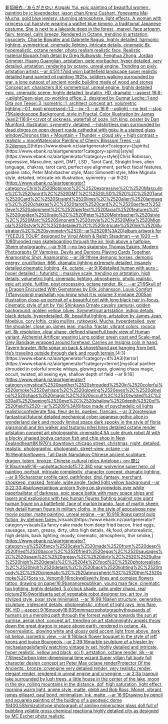 [新垣結衣／あらがきゆい Aragaki Yui, epic painting of beautiful women , painting by jc leyendecker, jason chan,Krenz Cushart, Yoneyama Mai Mucha, gold blue jewlery, stunning atmosphere, light effects, A woman with princess cut hairstyle wearing a wathet blue kimono, a traditional Japanese costume. She is next to a lakeside deep in the forest , marvel, face artgerm, fairy, tempel, calm breeze, Rendered in Octane, trending in artstation, cgsociety, Charlie Bowater and Gabrielle Ragusi, highly detailed, harmonic lighting, symmetrical, cinematic lighting, intricate details, cinematic 8k, hyperealistic, octane render, photo realism,realistic face, Realistic material,Biopark,high detail,by Greg Rutkowski, Fenghua Zhong, Jordan Grimmer, Huang Guangjian, artstation, pete morbacher, hyper detailed, very detailed, artstation, rendering by octane, unreal engine, Trending on pixiv, artstation artists --ar 4:5](https://www.ebank.nz/aiartgenerator?category=%E6%96%B0%E5%9E%A3%E7%B5%90%E8%A1%A3%EF%BC%8F%E3%81%82%E3%82%89%E3%81%8C%E3%81%8D%E3%82%86%E3%81%84%2520Aragaki%2520Yui%2C%2520epic%2520painting%2520of%2520beautiful%2520women%2520%2C%2520painting%2520by%2520jc%2520leyendecker%2C%2520jason%2520chan%2CKrenz%2520Cushart%2C%2520Yoneyama%2520Mai%2520Mucha%2C%2520gold%2520blue%2520jewlery%2C%2520stunning%2520atmosphere%2C%2520light%2520effects%2C%2520A%2520woman%2520with%2520princess%2520cut%2520hairstyle%2520wearing%2520a%2520wathet%2520blue%2520kimono%2C%2520a%2520traditional%2520Japanese%2520costume.%2520She%2520is%2520next%2520to%2520a%2520lakeside%2520deep%2520in%2520the%2520forest%2520%2C%2520marvel%2C%2520face%2520artgerm%2C%2520fairy%2C%2520tempel%2C%2520calm%2520breeze%2C%2520Rendered%2520in%2520Octane%2C%2520trending%2520in%2520artstation%2C%2520cgsociety%2C%2520Charlie%2520Bowater%2520and%2520Gabrielle%2520Ragusi%2C%2520highly%2520detailed%2C%2520harmonic%2520lighting%2C%2520symmetrical%2C%2520cinematic%2520lighting%2C%2520intricate%2520details%2C%2520cinematic%25208k%2C%2520hyperealistic%2C%2520octane%2520render%2C%2520photo%2520realism%2Crealistic%2520face%2C%2520Realistic%2520material%2CBiopark%2Chigh%2520detail%2Cby%2520Greg%2520Rutkowski%2C%2520Fenghua%2520Zhong%2C%2520Jordan%2520Grimmer%2C%2520Huang%2520Guangjian%2C%2520artstation%2C%2520pete%2520morbacher%2C%2520hyper%2520detailed%2C%2520very%2520detailed%2C%2520artstation%2C%2520rendering%2520by%2520octane%2C%2520unreal%2520engine%2C%2520Trending%2520on%2520pixiv%2C%2520artstation%2520artists%2520--ar%25204%3A5)[11:17](https://www.ebank.nz/aiartgenerator?category=11%3A17)[old worn battlefield landscape super realistic detailed hand painted oil painting 1925s, soldiers walking surrounded by war, a lone outpost of ancient nordic building made of wood and stones Concept art, characters 8 K symmetrical, unreal engine, highly detailed  epic, cinematic scene, highly detailed,  brutality, HD, dramatic --aspect 16:8](https://www.ebank.nz/aiartgenerator?category=old%2520worn%2520battlefield%2520landscape%2520super%2520realistic%2520detailed%2520hand%2520painted%2520oil%2520painting%25201925s%2C%2520soldiers%2520walking%2520surrounded%2520by%2520war%2C%2520a%2520lone%2520outpost%2520of%2520ancient%2520nordic%2520building%2520made%2520of%2520wood%2520and%2520stones%2520Concept%2520art%2C%2520characters%25208%2520K%2520symmetrical%2C%2520unreal%2520engine%2C%2520highly%2520detailed%2520%2520epic%2C%2520cinematic%2520scene%2C%2520highly%2520detailed%2C%2520%2520brutality%2C%2520HD%2C%2520dramatic%2520--aspect%252016%3A8)[--uplight](https://www.ebank.nz/aiartgenerator?category=--uplight)[Open-plan co-working office::2, designed by Gunnar Leche::1 and Dita von Teese::3, isometric::1, architect concept art, volumetric lighting::-0.1, post-processed::1.2 --iw -3 --ar 16:9 --uplight --no text --stop 75](https://www.ebank.nz/aiartgenerator?category=Open-plan%2520co-working%2520office%3A%3A2%2C%2520designed%2520by%2520Gunnar%2520Leche%3A%3A1%2520and%2520Dita%2520von%2520Teese%3A%3A3%2C%2520isometric%3A%3A1%2C%2520architect%2520concept%2520art%2C%2520volumetric%2520lighting%3A%3A-0.1%2C%2520post-processed%3A%3A1.2%2520--iw%2520-3%2520--ar%252016%3A9%2520--uplight%2520--no%2520text%2520--stop%252075)[Kaleidoscope Background, style in Fractal, Color Illustration by James Jean](https://www.ebank.nz/aiartgenerator?category=Kaleidoscope%2520Background%2C%2520style%2520in%2520Fractal%2C%2520Color%2520Illustration%2520by%2520James%2520Jean)[2:1](https://www.ebank.nz/aiartgenerator?category=2%3A1)[16:9](https://www.ebank.nz/aiartgenerator?category=16%3A9)[<<crypt of sickness, waterfall of ooze, lich king, poster by Dan Mumford, illustration, symmetry, detailed, --hd](https://www.ebank.nz/aiartgenerator?category=%3C%3Ccrypt%2520of%2520sickness%2C%2520waterfall%2520of%2520ooze%2C%2520lich%2520king%2C%2520poster%2520by%2520Dan%2520Mumford%2C%2520illustration%2C%2520symmetry%2C%2520detailed%2C%2520--hd)[shirtless man surrounded by dead dingos on open desert road](https://www.ebank.nz/aiartgenerator?category=shirtless%2520man%2520surrounded%2520by%2520dead%2520dingos%2520on%2520open%2520desert%2520road)[a cathedral with goku in a stained glass window](https://www.ebank.nz/aiartgenerator?category=a%2520cathedral%2520with%2520goku%2520in%2520a%2520stained%2520glass%2520window)[Chronos titan + Mountain + Thunder + cloud sky + high contrast + realistic + moon](https://www.ebank.nz/aiartgenerator?category=Chronos%2520titan%2520%2B%2520Mountain%2520%2B%2520Thunder%2520%2B%2520cloud%2520sky%2520%2B%2520high%2520contrast%2520%2B%2520realistic%2520%2B%2520moon)[Watercolor Painting of Cherry Blossom Trees --ar 3:2](https://www.ebank.nz/aiartgenerator?category=Watercolor%2520Painting%2520of%2520Cherry%2520Blossom%2520Trees%2520--ar%25203%3A2)[demon.](https://www.ebank.nz/aiartgenerator?category=demon.)[](https://www.ebank.nz/aiartgenerator?category=)[spirits](https://www.ebank.nz/aiartgenerator?category=spirits)[style](https://www.ebank.nz/aiartgenerator?category=style)[Chris Robinson, expressive, Masculine, spirit, DMT, LSD , Tarot Card, Straight lines, alien language, chakras, tarot card, perfect eye alignment, perfect facial features, golden ratio, Peter Mohrbacher style, Marc Simonetti style, Mike Mignola style, detailed, intricate ink illustration, symmetry --ar 9:20](https://www.ebank.nz/aiartgenerator?category=Chris%2520Robinson%2C%2520expressive%2C%2520Masculine%2C%2520spirit%2C%2520DMT%2C%2520LSD%2520%2C%2520Tarot%2520Card%2C%2520Straight%2520lines%2C%2520alien%2520language%2C%2520chakras%2C%2520tarot%2520card%2C%2520perfect%2520eye%2520alignment%2C%2520perfect%2520facial%2520features%2C%2520golden%2520ratio%2C%2520Peter%2520Mohrbacher%2520style%2C%2520Marc%2520Simonetti%2520style%2C%2520Mike%2520Mignola%2520style%2C%2520detailed%2C%2520intricate%2520ink%2520illustration%2C%2520symmetry%2520--ar%25209%3A20)[album artwork for “YEEZUS TOUR” designed by Virgil Abloh & Ralph Steadman —w 1920 —h 1080](https://www.ebank.nz/aiartgenerator?category=album%2520artwork%2520for%2520%E2%80%9CYEEZUS%2520TOUR%E2%80%9D%2520designed%2520by%2520Virgil%2520Abloh%2520%26%2520Ralph%2520Steadman%2520%E2%80%94w%25201920%2520%E2%80%94h%25201080)[hooded man skateboarding through the air, high above a halfpipe. 35mm photography. —ar 9:16 —no two skaters](https://www.ebank.nz/aiartgenerator?category=hooded%2520man%2520skateboarding%2520through%2520the%2520air%2C%2520high%2520above%2520a%2520halfpipe.%252035mm%2520photography.%2520%E2%80%94ar%25209%3A16%2520%E2%80%94no%2520two%2520skaters)[by Thomas Eakins, Modern Photographs Of Vampires, Devils and Demons Playing Cards Together, Anamorphic Shot, Anamorphic --ar 39:1](https://www.ebank.nz/aiartgenerator?category=by%2520Thomas%2520Eakins%2C%2520Modern%2520Photographs%2520Of%2520Vampires%2C%2520Devils%2520and%2520Demons%2520Playing%2520Cards%2520Together%2C%2520Anamorphic%2520Shot%2C%2520Anamorphic%2520--ar%252039%3A1)[three demonic horses, demonic energy, crucifixtion, 666, dramatic lighting extremely detailed, insanely detailed cinematic lighting, 4k, octane --ar 9:16](https://www.ebank.nz/aiartgenerator?category=three%2520demonic%2520horses%2C%2520demonic%2520energy%2C%2520crucifixtion%2C%2520666%2C%2520dramatic%2520lighting%2520extremely%2520detailed%2C%2520insanely%2520detailed%2520cinematic%2520lighting%2C%25204k%2C%2520octane%2520--ar%25209%3A16)[detailed human with aura :: hyper detailed :: futuristic :: massive scale, trending on artstation, high details, volumetric light, cinematic lighting, atmoshperic, photo realistic, epic art style, fujifilm, post processing, octane render, 8k :: --ar 21:9](https://www.ebank.nz/aiartgenerator?category=detailed%2520human%2520with%2520aura%2520%3A%3A%2520hyper%2520detailed%2520%3A%3A%2520futuristic%2520%3A%3A%2520massive%2520scale%2C%2520trending%2520on%2520artstation%2C%2520high%2520details%2C%2520volumetric%2520light%2C%2520cinematic%2520lighting%2C%2520atmoshperic%2C%2520photo%2520realistic%2C%2520epic%2520art%2520style%2C%2520fujifilm%2C%2520post%2520processing%2C%2520octane%2520render%2C%25208k%2520%3A%3A%2520--ar%252021%3A9)[Skull of a Dragon Encrusted With Gemstones by Erik Johansson, Louis Comfort Tiffany](https://www.ebank.nz/aiartgenerator?category=Skull%2520of%2520a%2520Dragon%2520Encrusted%2520With%2520Gemstones%2520by%2520Erik%2520Johansson%2C%2520Louis%2520Comfort%2520Tiffany)[color](https://www.ebank.nz/aiartgenerator?category=color)[dj mashallah you know what it is volume 3 mixtape 2005](https://www.ebank.nz/aiartgenerator?category=dj%2520mashallah%2520you%2520know%2520what%2520it%2520is%2520volume%25203%2520mixtape%25202005)[an illustration close-up portrait of a beautiful girl with long black hair in-focus, cinematic style of art by Yoji Shinkawa,Ornate cavalry samurai, golden background, golden yellow, blues, Symmetrical artstation, indigo details, black details, hyperdetailed, 8k, beautiful lighting, artstation by James Jean, Moebius, cory loftis, craig mullins, rutkowski, Mucha, hyperdetailed, over the shoulder, close up, james jean, mucha, fractal, vibrant colors, rococo art, 8k resolution, clear shape, defined shape](https://www.ebank.nz/aiartgenerator?category=an%2520illustration%2520close-up%2520portrait%2520of%2520a%2520beautiful%2520girl%2520with%2520long%2520black%2520hair%2520in-focus%2C%2520cinematic%2520style%2520of%2520art%2520by%2520Yoji%2520Shinkawa%2COrnate%2520cavalry%2520samurai%2C%2520golden%2520background%2C%2520golden%2520yellow%2C%2520blues%2C%2520Symmetrical%2520artstation%2C%2520indigo%2520details%2C%2520black%2520details%2C%2520hyperdetailed%2C%25208k%2C%2520beautiful%2520lighting%2C%2520artstation%2520by%2520James%2520Jean%2C%2520Moebius%2C%2520cory%2520loftis%2C%2520craig%2520mullins%2C%2520rutkowski%2C%2520Mucha%2C%2520hyperdetailed%2C%2520over%2520the%2520shoulder%2C%2520close%2520up%2C%2520james%2520jean%2C%2520mucha%2C%2520fractal%2C%2520vibrant%2520colors%2C%2520rococo%2520art%2C%25208k%2520resolution%2C%2520clear%2520shape%2C%2520defined%2520shape)[Full body view of Human variant, Alchemist Artificer wearing Long soldier green coat and Scale-mail. Grey Bandage wrapped around forehead. Carries an Insignia coin in hand. Tavern brawler. Rifle spear on back & shovel/hand axe hanging from belt. He’s traveling outside through dark and rough terrain.](https://www.ebank.nz/aiartgenerator?category=Full%2520body%2520view%2520of%2520Human%2520variant%2C%2520Alchemist%2520Artificer%2520wearing%2520Long%2520soldier%2520green%2520coat%2520and%2520Scale-mail.%2520Grey%2520Bandage%2520wrapped%2520around%2520forehead.%2520Carries%2520an%2520Insignia%2520coin%2520in%2520hand.%2520Tavern%2520brawler.%2520Rifle%2520spear%2520on%2520back%2520%26%2520shovel/hand%2520axe%2520hanging%2520from%2520belt.%2520He%E2%80%99s%2520traveling%2520outside%2520through%2520dark%2520and%2520rough%2520terrain.)[4:3](https://www.ebank.nz/aiartgenerator?category=4%3A3)[terror](https://www.ebank.nz/aiartgenerator?category=terror)[mystical panther shrouded in colorful smoke whisps, glowing eyes, glowing chaos magic, occult, twisted, all seeing eye, shallow depth of field --ar 9:16](https://www.ebank.nz/aiartgenerator?category=mystical%2520panther%2520shrouded%2520in%2520colorful%2520smoke%2520whisps%2C%2520glowing%2520eyes%2C%2520glowing%2520chaos%2520magic%2C%2520occult%2C%2520twisted%2C%2520all%2520seeing%2520eye%2C%2520shallow%2520depth%2520of%2520field%2520--ar%25209%3A16)[face made of psychedelic oil lights realistic](https://www.ebank.nz/aiartgenerator?category=face%2520made%2520of%2520psychedelic%2520oil%2520lights%2520realistic)[confederate flag. fleur de lis. quebec. francais. --ar 3:2](https://www.ebank.nz/aiartgenerator?category=confederate%2520flag.%2520fleur%2520de%2520lis.%2520quebec.%2520francais.%2520--ar%25203%3A2)[grotesque fantastical futurist detailed mechanical cyber japanese gothic alice in wonderland dark and moody liminal space dark spooky in the style of floria sigismondi and tim walker and tsutomu nihei hires detailed octane render artstation concept art photographic cinematic](https://www.ebank.nz/aiartgenerator?category=grotesque%2520fantastical%2520futurist%2520detailed%2520mechanical%2520cyber%2520japanese%2520gothic%2520alice%2520in%2520wonderland%2520dark%2520and%2520moody%2520liminal%2520space%2520dark%2520spooky%2520in%2520the%2520style%2520of%2520floria%2520sigismondi%2520and%2520tim%2520walker%2520and%2520tsutomu%2520nihei%2520hires%2520detailed%2520octane%2520render%2520artstation%2520concept%2520art%2520photographic%2520cinematic)[4:5](https://www.ebank.nz/aiartgenerator?category=4%3A5)[A cute drunk robot AI with a blocky shaped body](https://www.ebank.nz/aiartgenerator?category=A%2520cute%2520drunk%2520robot%2520AI%2520with%2520a%2520blocky%2520shaped%2520body)[a cartoon fish and chip shop in New Zealand](https://www.ebank.nz/aiartgenerator?category=a%2520cartoon%2520fish%2520and%2520chip%2520shop%2520in%2520New%2520Zealand)[heart](https://www.ebank.nz/aiartgenerator?category=heart)[8K](https://www.ebank.nz/aiartgenerator?category=8K)[1970's downtown chicago street, christmas, night, detailed, realistic, photographic, photograph, street-view, octane --ar 16:9](https://www.ebank.nz/aiartgenerator?category=1970%27s%2520downtown%2520chicago%2520street%2C%2520christmas%2C%2520night%2C%2520detailed%2C%2520realistic%2C%2520photographic%2C%2520photograph%2C%2520street-view%2C%2520octane%2520--ar%252016%3A9)[leighton](https://www.ebank.nz/aiartgenerator?category=leighton)[flowers](https://www.ebank.nz/aiartgenerator?category=flowers)[「all:Dashi Namdakov,Chinese ancient sculpture, dragon, totem, bronze,  Chinese cultural relics,Antelope」](https://www.ebank.nz/aiartgenerator?category=%E3%80%8Call%3ADashi%2520Namdakov%2CChinese%2520ancient%2520sculpture%2C%2520dragon%2C%2520totem%2C%2520bronze%2C%2520%2520Chinese%2520cultural%2520relics%2CAntelope%E3%80%8D)[oni,關公](https://www.ebank.nz/aiartgenerator?category=oni%2C%E9%97%9C%E5%85%AC)[9:16](https://www.ebank.nz/aiartgenerator?category=9%3A16)[surreal](https://www.ebank.nz/aiartgenerator?category=surreal)[9:16](https://www.ebank.nz/aiartgenerator?category=9%3A16)[--uplight](https://www.ebank.nz/aiartgenerator?category=--uplight)[action](https://www.ebank.nz/aiartgenerator?category=action)[dof](https://www.ebank.nz/aiartgenerator?category=dof)[5:7](https://www.ebank.nz/aiartgenerator?category=5%3A7)[2:3](https://www.ebank.nz/aiartgenerator?category=2%3A3)[80 year wolverine super hero, oil painting, portrait, intricate complexity, character concept, dramatic lighting, --ar 9:16](https://www.ebank.nz/aiartgenerator?category=80%2520year%2520wolverine%2520super%2520hero%2C%2520oil%2520painting%2C%2520portrait%2C%2520intricate%2520complexity%2C%2520character%2520concept%2C%2520dramatic%2520lighting%2C%2520--ar%25209%3A16)[character profile card, pathfinder, dnd, fantasy, merchant, shopkeep, masked, female, wide angle, faded light yellow background --ar 3:2](https://www.ebank.nz/aiartgenerator?category=character%2520profile%2520card%2C%2520pathfinder%2C%2520dnd%2C%2520fantasy%2C%2520merchant%2C%2520shopkeep%2C%2520masked%2C%2520female%2C%2520wide%2520angle%2C%2520faded%2520light%2520yellow%2520background%2520--ar%25203%3A2)[2:3](https://www.ebank.nz/aiartgenerator?category=2%3A3)[3:4](https://www.ebank.nz/aiartgenerator?category=3%3A4)[barlowe](https://www.ebank.nz/aiartgenerator?category=barlowe)[rainbow unicorn flying on sky](https://www.ebank.nz/aiartgenerator?category=rainbow%2520unicorn%2520flying%2520on%2520sky)[view](https://www.ebank.nz/aiartgenerator?category=view)[dots over white paper](https://www.ebank.nz/aiartgenerator?category=dots%2520over%2520white%2520paper)[ball](https://www.ebank.nz/aiartgenerator?category=ball)[star of darkness, epic space battle with many space ships and lasers and explosions with two human figures fighting against one giant human figure on a battlefield, face of marlon brando, face of martin sheen, high detail human figure in military cloths, in the style of apocalypse now movie poster, matte painting, unreal engine, --ar 16:9](https://www.ebank.nz/aiartgenerator?category=star%2520of%2520darkness%2C%2520epic%2520space%2520battle%2520with%2520many%2520space%2520ships%2520and%2520lasers%2520and%2520explosions%2520with%2520two%2520human%2520figures%2520fighting%2520against%2520one%2520giant%2520human%2520figure%2520on%2520a%2520battlefield%2C%2520face%2520of%2520marlon%2520brando%2C%2520face%2520of%2520martin%2520sheen%2C%2520high%2520detail%2520human%2520figure%2520in%2520military%2520cloths%2C%2520in%2520the%2520style%2520of%2520apocalypse%2520now%2520movie%2520poster%2C%2520matte%2520painting%2C%2520unreal%2520engine%2C%2520--ar%252016%3A9)[16:9](https://www.ebank.nz/aiartgenerator?category=16%3A9)[paw patrol pulp fiction, by stehpen fairey.](https://www.ebank.nz/aiartgenerator?category=paw%2520patrol%2520pulp%2520fiction%2C%2520by%2520stehpen%2520fairey.)[visuals](https://www.ebank.nz/aiartgenerator?category=visuals)[a fancy cake made from deep fried bacon, fried eggs, sausages, spam, greasy, dirty,  ultra high details, 4k,food, photorealistic, high details, back lighting, moody, cinematic, atmospheric, thin smoke,](https://www.ebank.nz/aiartgenerator?category=a%2520fancy%2520cake%2520made%2520from%2520deep%2520fried%2520bacon%2C%2520fried%2520eggs%2C%2520sausages%2C%2520spam%2C%2520greasy%2C%2520dirty%2C%2520%2520ultra%2520high%2520details%2C%25204k%2Cfood%2C%2520photorealistic%2C%2520high%2520details%2C%2520back%2520lighting%2C%2520moody%2C%2520cinematic%2C%2520atmospheric%2C%2520thin%2520smoke%2C)[Sora vs. Venom](https://www.ebank.nz/aiartgenerator?category=Sora%2520vs.%2520Venom)[9:16](https://www.ebank.nz/aiartgenerator?category=9%3A16)[rockwell](https://www.ebank.nz/aiartgenerator?category=rockwell)[swirly lines and complex flowers tattoo, drawing on paper](https://www.ebank.nz/aiartgenerator?category=swirly%2520lines%2520and%2520complex%2520flowers%2520tattoo%2C%2520drawing%2520on%2520paper)[16:9](https://www.ebank.nz/aiartgenerator?category=16%3A9)[bananorepublikan, young man face, cinematic top lighting, highly detailed, 5 o'clock shade, calm under chaos, real picture](https://www.ebank.nz/aiartgenerator?category=bananorepublikan%2C%2520young%2520man%2520face%2C%2520cinematic%2520top%2520lighting%2C%2520highly%2520detailed%2C%25205%2520o%27clock%2520shade%2C%2520calm%2520under%2520chaos%2C%2520real%2520picture)[2](https://www.ebank.nz/aiartgenerator?category=2)[16:9](https://www.ebank.nz/aiartgenerator?category=16%3A9)[worlds](https://www.ebank.nz/aiartgenerator?category=worlds)[art](https://www.ebank.nz/aiartgenerator?category=art)[a set of vegetable robot,designer toy, art toy ,in stylized style, pixar style,minimalist, --ar 16:9](https://www.ebank.nz/aiartgenerator?category=a%2520set%2520of%2520vegetable%2520robot%2Cdesigner%2520toy%2C%2520art%2520toy%2520%2Cin%2520stylized%2520style%2C%2520pixar%2520style%2Cminimalist%2C%2520--ar%252016%3A9)[9:16](https://www.ebank.nz/aiartgenerator?category=9%3A16)[alien structure, generative, sculpture, iridescent details, photorealistic, infront of light rays, lens flare, 8K, HD --aspect 9:16](https://www.ebank.nz/aiartgenerator?category=alien%2520structure%2C%2520generative%2C%2520sculpture%2C%2520iridescent%2520details%2C%2520photorealistic%2C%2520infront%2520of%2520light%2520rays%2C%2520lens%2520flare%2C%25208K%2C%2520HD%2520--aspect%25209%3A16)[moody](https://www.ebank.nz/aiartgenerator?category=moody)[16:9](https://www.ebank.nz/aiartgenerator?category=16%3A9)[35mm](https://www.ebank.nz/aiartgenerator?category=35mm)[macrophotography](https://www.ebank.nz/aiartgenerator?category=macrophotography)[thousands of humans on a merging path through the forrest walking towards the sun at sunrise. aerial shot. concept art, trending on art station](https://www.ebank.nz/aiartgenerator?category=thousands%2520of%2520humans%2520on%2520a%2520merging%2520path%2520through%2520the%2520forrest%2520walking%2520towards%2520the%2520sun%2520at%2520sunrise.%2520aerial%2520shot.%2520concept%2520art%2C%2520trending%2520on%2520art%2520station)[mighty angels throw down the great dragon in space above earth, rendered in octane, 4k, hyperrealistic, glowing white and glossy gold accent light from above, dark pit below, isometric view, --ar 9:16](https://www.ebank.nz/aiartgenerator?category=mighty%2520angels%2520throw%2520down%2520the%2520great%2520dragon%2520in%2520space%2520above%2520earth%2C%2520rendered%2520in%2520octane%2C%25204k%2C%2520hyperrealistic%2C%2520glowing%2520white%2520and%2520glossy%2520gold%2520accent%2520light%2520from%2520above%2C%2520dark%2520pit%2520below%2C%2520isometric%2520view%2C%2520--ar%25209%3A16)[black flower bouquet in the style of jeff koons and louise Bourgeois  --ar 2:3](https://www.ebank.nz/aiartgenerator?category=black%2520flower%2520bouquet%2520in%2520the%2520style%2520of%2520jeff%2520koons%2520and%2520louise%2520Bourgeois%2520%2520--ar%25202%3A3)[9:16](https://www.ebank.nz/aiartgenerator?category=9%3A16)[marble sculpture of a hipster by michaelangelo](https://www.ebank.nz/aiartgenerator?category=marble%2520sculpture%2520of%2520a%2520hipster%2520by%2520michaelangelo)[family watching vintage tv set, highly detailed and intricate, hyper realistic, yellow and black, sci fi, artstation, octane render, 8k --ar 7:5](https://www.ebank.nz/aiartgenerator?category=family%2520watching%2520vintage%2520tv%2520set%2C%2520highly%2520detailed%2520and%2520intricate%2C%2520hyper%2520realistic%2C%2520yellow%2520and%2520black%2C%2520sci%2520fi%2C%2520artstation%2C%2520octane%2520render%2C%25208k%2520--ar%25207%3A5)[lines](https://www.ebank.nz/aiartgenerator?category=lines)[Zorbon Inter-dimensional time wizard Super villain full body full character design concept art Peter Max octane render](https://www.ebank.nz/aiartgenerator?category=Zorbon%2520Inter-dimensional%2520time%2520wizard%2520Super%2520villain%2520full%2520body%2520full%2520character%2520design%2520concept%2520art%2520Peter%2520Max%2520octane%2520render)[](https://www.ebank.nz/aiartgenerator?category=)[Protector Of the Ancients:: bronze::cryengine very detailed render, very realistic render, elegant render, rendered in unreal engine and cryengine --ar 2:3](https://www.ebank.nz/aiartgenerator?category=Protector%2520Of%2520the%2520Ancients%3A%3A%2520bronze%3A%3Acryengine%2520very%2520detailed%2520render%2C%2520very%2520realistic%2520render%2C%2520elegant%2520render%2C%2520rendered%2520in%2520unreal%2520engine%2520and%2520cryengine%2520--ar%25202%3A3)[a tranquil lake surrounded by lush trees, a little house in the center of the lake, moon in the sky, rolling mountains in the distance, dof, high saturation, light effect, morning warm light, anime style, matte, ghibli and Bob Ross, Monet, vibrant, james gilleard, paul bond, minimalism, ink, matte,  --ar 16:9](https://www.ebank.nz/aiartgenerator?category=a%2520tranquil%2520lake%2520surrounded%2520by%2520lush%2520trees%2C%2520a%2520little%2520house%2520in%2520the%2520center%2520of%2520the%2520lake%2C%2520moon%2520in%2520the%2520sky%2C%2520rolling%2520mountains%2520in%2520the%2520distance%2C%2520dof%2C%2520high%2520saturation%2C%2520light%2520effect%2C%2520morning%2520warm%2520light%2C%2520anime%2520style%2C%2520matte%2C%2520ghibli%2520and%2520Bob%2520Ross%2C%2520Monet%2C%2520vibrant%2C%2520james%2520gilleard%2C%2520paul%2520bond%2C%2520minimalism%2C%2520ink%2C%2520matte%2C%2520%2520--ar%252016%3A9)[Drawing by pencil and acuarela painting of the buiding of a geodesic dome 1940](https://www.ebank.nz/aiartgenerator?category=Drawing%2520by%2520pencil%2520and%2520acuarela%2520painting%2520of%2520the%2520buiding%2520of%2520a%2520geodesic%2520dome%25201940)[0.5](https://www.ebank.nz/aiartgenerator?category=0.5)[Shimizu](https://www.ebank.nz/aiartgenerator?category=Shimizu)[tintype photograph of smiling miners](https://www.ebank.nz/aiartgenerator?category=tintype%2520photograph%2520of%2520smiling%2520miners)[clear glass doll full of bubbling volatile gross chemical reaction](https://www.ebank.nz/aiartgenerator?category=clear%2520glass%2520doll%2520full%2520of%2520bubbling%2520volatile%2520gross%2520chemical%2520reaction)[a highly detailed city as designed by MC Escher photo realistic](https://www.ebank.nz/aiartgenerator?category=a%2520highly%2520detailed%2520city%2520as%2520designed%2520by%2520MC%2520Escher%2520photo%2520realistic)